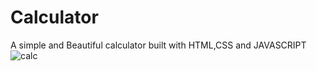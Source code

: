 # Calculator
A simple and Beautiful calculator built with HTML,CSS and JAVASCRIPT
![calc](https://user-images.githubusercontent.com/48913682/95004479-71ce6980-05e3-11eb-8656-3f312780af32.PNG)

